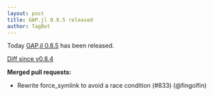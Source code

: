 ```yaml
---
layout: post
title: GAP.jl 0.8.5 released
author: TagBot
---
```


Today [GAP.jl 0.8.5](https://github.com/oscar-system/GAP.jl/releases/tag/v0.8.5) has
been released.

[Diff since v0.8.4](https://github.com/oscar-system/GAP.jl/compare/v0.8.4...v0.8.5)



**Merged pull requests:**
- Rewrite force_symlink to avoid a race condition (#833) (@fingolfin)
